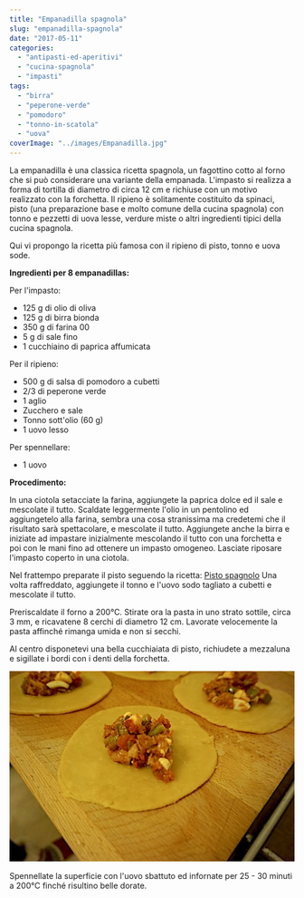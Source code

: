 ```yaml
---
title: "Empanadilla spagnola"
slug: "empanadilla-spagnola"
date: "2017-05-11"
categories: 
  - "antipasti-ed-aperitivi"
  - "cucina-spagnola"
  - "impasti"
tags: 
  - "birra"
  - "peperone-verde"
  - "pomodoro"
  - "tonno-in-scatola"
  - "uova"
coverImage: "../images/Empanadilla.jpg"
---
```


La empanadilla è una classica ricetta spagnola, un fagottino cotto al forno che si può considerare una variante della empanada. L'impasto si realizza a forma di tortilla di diametro di circa 12 cm e richiuse con un motivo realizzato con la forchetta. Il ripieno è solitamente costituito da spinaci, pisto (una preparazione base e molto comune della cucina spagnola) con tonno e pezzetti di uova lesse, verdure miste o altri ingredienti tipici della cucina spagnola.

Qui vi propongo la ricetta più famosa con il ripieno di pisto, tonno e uova sode.


**Ingredienti per 8 empanadillas:**

Per l'impasto:

- 125 g di olio di oliva
- 125 g di birra bionda
- 350 g di farina 00
- 5 g di sale fino
- 1 cucchiaino di paprica affumicata

Per il ripieno:

- 500 g di salsa di pomodoro a cubetti
- 2/3 di peperone verde
- 1 aglio
- Zucchero e sale
- Tonno sott'olio (60 g)
- 1 uovo lesso

Per spennellare:

- 1 uovo


**Procedimento:**

In una ciotola setacciate la farina, aggiungete la paprica dolce ed il sale e mescolate il tutto. Scaldate leggermente l'olio in un pentolino ed aggiungetelo alla farina, sembra una cosa stranissima ma credetemi che il risultato sarà spettacolare, e mescolate il tutto. Aggiungete anche la birra e iniziate ad impastare inizialmente mescolando il tutto con una forchetta e poi con le mani fino ad ottenere un impasto omogeneo. Lasciate riposare l'impasto coperto in una ciotola.

Nel frattempo preparate il pisto seguendo la ricetta: [Pisto spagnolo](https://cucinadalnord.it/pisto-spagnolo/) Una volta raffreddato, aggiungete il tonno e l'uovo sodo tagliato a cubetti e mescolate il tutto.

Preriscaldate il forno a 200°C. Stirate ora la pasta in uno strato sottile, circa 3 mm, e ricavatene 8 cerchi di diametro 12 cm. Lavorate velocemente la pasta affinché rimanga umida e non si secchi.

Al centro disponetevi una bella cucchiaiata di pisto, richiudete a mezzaluna e sigillate i bordi con i denti della forchetta.

![empanadillas](../images/empanadilla1.jpg)

Spennellate la superficie con l'uovo sbattuto ed infornate per 25 - 30 minuti a 200°C finché risultino belle dorate.

